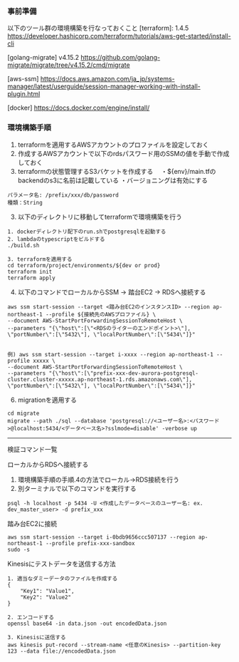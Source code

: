 ### 事前準備
以下のツール群の環境構築を行なっておくこと
[terraform]: 1.4.5
https://developer.hashicorp.com/terraform/tutorials/aws-get-started/install-cli

[golang-migrate] v4.15.2
https://github.com/golang-migrate/migrate/tree/v4.15.2/cmd/migrate

[aws-ssm]
https://docs.aws.amazon.com/ja_jp/systems-manager/latest/userguide/session-manager-working-with-install-plugin.html

[docker]
https://docs.docker.com/engine/install/

### 環境構築手順
1. terraformを適用するAWSアカウントのプロファイルを設定しておく
2. 作成するAWSアカウントで以下のrdsパスワード用のSSMの値を手動で作成しておく
3. terraformの状態管理するS3バケットを作成する　
   ・${env}/main.tfのbackendのs3に名前は記載している
   ・バージョニングは有効にする
 
```
パラメータ名: /prefix/xxx/db/password
種類：String
```

3. 以下のディレクトリに移動してterraformで環境構築を行う
 
```
1. dockerディレクトリ配下のrun.shでpostgresqlを起動する
2. lambdaのtypescriptをビルドする
./build.sh

3. terraformを適用する 
cd terraform/project/environments/${dev or prod}
terraform init
terraform apply
```

4. 以下のコマンドでローカルからSSM -> 踏台EC2 -> RDSへ接続する
```
aws ssm start-session --target <踏み台EC2のインスタンスID> --region ap-northeast-1 --profile ${接続先のAWSプロファイル} \
--document AWS-StartPortForwardingSessionToRemoteHost \
--parameters "{\"host\":[\"<RDSのライターのエンドポイント>\"], \"portNumber\":[\"5432\"], \"localPortNumber\":[\"5434\"]}"


例) aws ssm start-session --target i-xxxx --region ap-northeast-1 --profile xxxxx \
--document AWS-StartPortForwardingSessionToRemoteHost \
--parameters "{\"host\":[\"prefix-xxx-dev-aurora-postgresql-cluster.cluster-xxxxx.ap-northeast-1.rds.amazonaws.com\"], \"portNumber\":[\"5432\"], \"localPortNumber\":[\"5434\"]}"
```

6. migrationを適用する
```
cd migrate
migrate --path ./sql --database 'postgresql://<ユーザー名>:<パスワード>@localhost:5434/<データベース名>?sslmode=disable' -verbose up
```

----------------------
検証コマンド一覧

ローカルからRDSへ接続する
1. 環境構築手順の手順.4の方法でローカル->RDS接続を行う
2. 別ターミナルで以下のコマンドを実行する
 
```
psql -h localhost -p 5434 -U <作成したデータベースのユーザー名: ex. dev_master_user> -d prefix_xxx
```


踏み台EC2に接続
```
aws ssm start-session --target i-0bdb9656ccc507137 --region ap-northeast-1 --profile prefix-xxx-sandbox
sudo -s
```


Kinesisにテストデータを送信する方法
```
1. 適当なダミーデータのファイルを作成する
{
    "Key1": "Value1",
    "Key2": "Value2"
}

2. エンコードする
openssl base64 -in data.json -out encodedData.json

3. Kinesisに送信する
aws kinesis put-record --stream-name <任意のKinesis> --partition-key 123 --data file://encodedData.json
```

